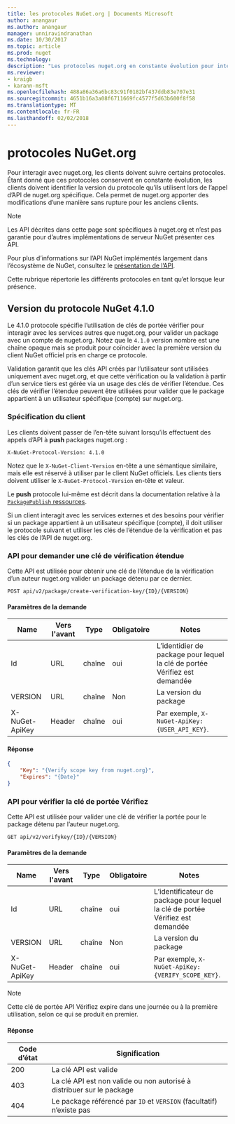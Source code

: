 ```yaml
---
title: les protocoles NuGet.org | Documents Microsoft
author: anangaur
ms.author: anangaur
manager: unniravindranathan
ms.date: 10/30/2017
ms.topic: article
ms.prod: nuget
ms.technology: 
description: "Les protocoles nuget.org en constante évolution pour interagir avec les clients NuGet."
ms.reviewer:
- kraigb
- karann-msft
ms.openlocfilehash: 488a86a36a6bc83c91f0182bf437ddb83e707e31
ms.sourcegitcommit: 4651b16a3a08f6711669fc4577f5d63b600f8f58
ms.translationtype: MT
ms.contentlocale: fr-FR
ms.lasthandoff: 02/02/2018
---
```

# <a name="nugetorg-protocols"></a>protocoles NuGet.org

Pour interagir avec nuget.org, les clients doivent suivre certains protocoles. Étant donné que ces protocoles conservent en constante évolution, les clients doivent identifier la version du protocole qu’ils utilisent lors de l’appel d’API de nuget.org spécifique. Cela permet de nuget.org apporter des modifications d’une manière sans rupture pour les anciens clients.

> [!Note]
> Les API décrites dans cette page sont spécifiques à nuget.org et n’est pas garantie pour d’autres implémentations de serveur NuGet présenter ces API. 

Pour plus d’informations sur l’API NuGet implémentés largement dans l’écosystème de NuGet, consultez le [présentation de l’API](overview.md).

Cette rubrique répertorie les différents protocoles en tant qu’et lorsque leur présence.

## <a name="nuget-protocol-version-410"></a>Version du protocole NuGet 4.1.0

Le 4.1.0 protocole spécifie l’utilisation de clés de portée vérifier pour interagir avec les services autres que nuget.org, pour valider un package avec un compte de nuget.org. Notez que le `4.1.0` version nombre est une chaîne opaque mais se produit pour coïncider avec la première version du client NuGet officiel pris en charge ce protocole.

Validation garantit que les clés API créés par l’utilisateur sont utilisées uniquement avec nuget.org, et que cette vérification ou la validation à partir d’un service tiers est gérée via un usage des clés de vérifier l’étendue. Ces clés de vérifier l’étendue peuvent être utilisées pour valider que le package appartient à un utilisateur spécifique (compte) sur nuget.org.

### <a name="client-requirement"></a>Spécification du client

Les clients doivent passer de l’en-tête suivant lorsqu’ils effectuent des appels d’API à **push** packages nuget.org :

    X-NuGet-Protocol-Version: 4.1.0

Notez que le `X-NuGet-Client-Version` en-tête a une sémantique similaire, mais elle est réservé à utiliser par le client NuGet officiels. Les clients tiers doivent utiliser le `X-NuGet-Protocol-Version` en-tête et valeur.

Le **push** protocole lui-même est décrit dans la documentation relative à la [ `PackagePublish` ressources](package-publish-resource.md).

Si un client interagit avec les services externes et des besoins pour vérifier si un package appartient à un utilisateur spécifique (compte), il doit utiliser le protocole suivant et utiliser les clés de l’étendue de la vérification et pas les clés de l’API de nuget.org.

### <a name="api-to-request-a-verify-scope-key"></a>API pour demander une clé de vérification étendue

Cette API est utilisée pour obtenir une clé de l’étendue de la vérification d’un auteur nuget.org valider un package détenu par ce dernier.

    POST api/v2/package/create-verification-key/{ID}/{VERSION}

#### <a name="request-parameters"></a>Paramètres de la demande

Name           | Vers l'avant     | Type   | Obligatoire | Notes
-------------- | ------ | ------ | -------- | -----
Id             | URL    | chaîne | oui      | L’identidier de package pour lequel la clé de portée Vérifiez est demandée
VERSION        | URL    | chaîne | Non       | La version du package
X-NuGet-ApiKey | Header | chaîne | oui      | Par exemple, `X-NuGet-ApiKey: {USER_API_KEY}`.

#### <a name="response"></a>Réponse

```json
{
    "Key": "{Verify scope key from nuget.org}",
    "Expires": "{Date}"
}
```

### <a name="api-to-verify-the-verify-scope-key"></a>API pour vérifier la clé de portée Vérifiez

Cette API est utilisée pour valider une clé de vérifier la portée pour le package détenu par l’auteur nuget.org.

    GET api/v2/verifykey/{ID}/{VERSION}

#### <a name="request-parameters"></a>Paramètres de la demande

Name           | Vers l'avant     | Type   | Obligatoire | Notes
-------------  | ------ | ------ | -------- | -----
Id             | URL    | chaîne | oui      | L’identificateur de package pour lequel la clé de portée Vérifiez est demandée
VERSION        | URL    | chaîne | Non       | La version du package
X-NuGet-ApiKey | Header | chaîne | oui      | Par exemple, `X-NuGet-ApiKey: {VERIFY_SCOPE_KEY}`.

> [!Note]
> Cette clé de portée API Vérifiez expire dans une journée ou à la première utilisation, selon ce qui se produit en premier.

#### <a name="response"></a>Réponse

Code d’état | Signification
----------- | -------
200         | La clé API est valide
403         | La clé API est non valide ou non autorisé à distribuer sur le package
404         | Le package référencé par `ID` et `VERSION` (facultatif) n’existe pas
